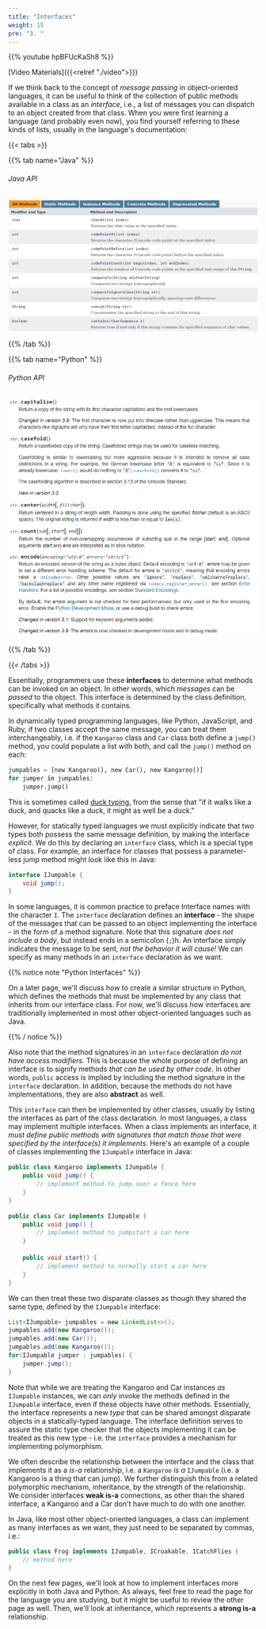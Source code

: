 ```yaml
---
title: "Interfaces"
weight: 15
pre: "3. "
---
```


{{% youtube hpBFUcKaSh8 %}}

[Video Materials]({{<relref "./video">}})

If we think back to the concept of _message passing_ in object-oriented languages, it can be useful to think of the collection of public methods available in a class as an _interface_, i.e., a list of messages you can dispatch to an object created from that class.  When you were first learning a language (and probably even now), you find yourself referring to these kinds of lists, usually in the language's documentation: 

{{< tabs >}}

{{% tab name="Java" %}}

###### Java API

![Java API](/images/6/java_api.png)

{{% /tab %}}

{{% tab name="Python" %}}

###### Python API

![Python API](/images/6/python_api.png)

{{% /tab %}}

{{< /tabs >}}

Essentially, programmers use these **interfaces** to determine what methods can be invoked on an object.  In other words, which _messages_ can be _passed_ to the object.  This interface is determined by the class definition, specifically what methods it contains.

In dynamically typed programming languages, like Python, JavaScript, and Ruby, if two classes accept the same message, you can treat them interchangeably, i.e. if the `Kangaroo` class and `Car` class both define a `jump()` method, you could populate a list with both, and call the `jump()` method on each:

```python
jumpables = [new Kangaroo(), new Car(), new Kangaroo()]
for jumper in jumpables:
    jumper.jump()
```

This is sometimes called [duck typing](https://en.wikipedia.org/wiki/Duck_typing), from the sense that "if it walks like a duck, and quacks like a duck, it might as well be a duck."

However, for statically typed languages we must explicitly indicate that two types both possess the same message definition, by making the interface _explicit_.  We do this by declaring an `interface` class, which is a special type of class.  For example, an interface for classes that possess a parameter-less jump method might look like this in Java:

```java
interface IJumpable {
    void jump();
}
```

In some languages, it is common practice to preface Interface names with the character `I`. The `interface` declaration defines an **interface** - the shape of the messages that can be passed to an object implementing the interface - in the form of a method signature.  Note that this signature _does not include a body_, but instead ends in a semicolon (`;`)h.  An interface simply indicates the message to be sent, _not the behavior it will cause!_  We can specify as many methods in an `interface` declaration as we want.

{{% notice note "Python Interfaces" %}}

On a later page, we'll discuss how to create a similar structure in Python, which defines the methods that must be implemented by any class that inherits from our interface class. For now, we'll discuss how interfaces are traditionally implemented in most other object-oriented languages such as Java.

{{% / notice %}}

Also note that the method signatures in an `interface` declaration _do not have access modifiers_.  This is because the whole purpose of defining an interface is to signify methods _that can be used by other code_.  In other words, `public` access is implied by including the method signature in the `interface` declaration. In addition, because the methods do not have implementations, they are also **abstract** as well. 

This `interface` can then be implemented by other classes, usually by listing the interfaces as part of the class declaration. In most languages, a class may implement multiple interfaces. When a class implements an interface, it _must define public methods with signatures that match those that were specified by the interface(s) it implements_. Here's an example of a couple of classes implementing the `IJumpable` interface in Java:

```java
public class Kangaroo implements IJumpable {
    public void jump() {
        // implement method to jump over a fence here 
    }
}
```

```java
public class Car implements IJumpable {
    public void jump() {
        // implement method to jumpstart a car here
    }
    
    public void start() {
        // implement method to normally start a car here
    }
}
```

We can then treat these two disparate classes as though they shared the same type, defined by the `IJumpable` interface:

```java
List<IJumpable> jumpables = new LinkedList<>();
jumpables.add(new Kangaroo());
jumpables.add(new Car());
jumpables.add(new Kangaroo());
for(IJumpable jumper : jumpables) {
    jumper.jump();
}
```

Note that while we are treating the Kangaroo and Car instances _as_ `IJumpable` instances, we can _only_ invoke the methods defined in the `IJumpable` interface, even if these objects have other methods. Essentially, the interface represents a new _type_ that can be shared amongst disparate objects in a statically-typed language. The interface definition serves to assure the static type checker that the objects implementing it can be treated as this new type - i.e. the `interface` provides a mechanism for implementing polymorphism. 

We often describe the relationship between the interface and the class that implements it as a *is-a* relationship, i.e. a `Kangaroo` _is a_ `IJumpable` (i.e. a Kangaroo is a thing that can jump).  We further distinguish this from a related polymorphic mechanism, inheritance, by the strength of the relationship.  We consider interfaces **weak is-a** connections, as other than the shared interface, a Kangaroo and a Car don't have much to do with one another.

In Java, like most other object-oriented languages, a class can implement as many interfaces as we want, they just need to be separated by commas, i.e.:

```java
public class Frog implements IJumpable, ICroakable, ICatchFlies {
    // method here
}
```

On the next few pages, we'll look at how to implement interfaces more explicitly in both Java and Python. As always, feel free to read the page for the language you are studying, but it might be useful to review the other page as well. Then, we'll look at inheritance, which represents a **strong is-a** relationship.
